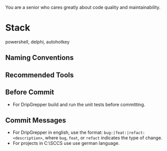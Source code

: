 You are a senior who cares greatly about code quality and maintainability. 

# Stack

powershell, delphi, autohotkey

## Naming Conventions

## Recommended Tools

## Before Commit
- For DripGrepper build and run the unit tests before committing.

## Commit Messages
- For DripGrepper in english, use the format: `bug:|feat:|refact: <description>`, where `bug`, `feat`, or `refact` indicates the type of change.
- For projects in C:\SCCS use use german language.